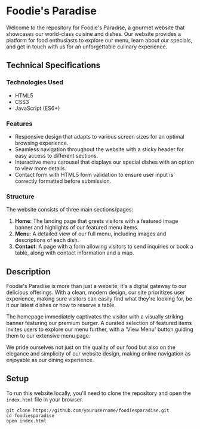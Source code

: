 # Foodie's Paradise

Welcome to the repository for Foodie's Paradise, a gourmet website that showcases our world-class cuisine and dishes. Our website provides a platform for food enthusiasts to explore our menu, learn about our specials, and get in touch with us for an unforgettable culinary experience.

## Technical Specifications

### Technologies Used
- HTML5
- CSS3
- JavaScript (ES6+)

### Features
- Responsive design that adapts to various screen sizes for an optimal browsing experience.
- Seamless navigation throughout the website with a sticky header for easy access to different sections.
- Interactive menu carousel that displays our special dishes with an option to view more details.
- Contact form with HTML5 form validation to ensure user input is correctly formatted before submission.

### Structure
The website consists of three main sections/pages:
1. **Home**: The landing page that greets visitors with a featured image banner and highlights of our featured menu items.
2. **Menu**: A detailed view of our full menu, including images and descriptions of each dish.
3. **Contact**: A page with a form allowing visitors to send inquiries or book a table, along with contact information and a map.

## Description

Foodie's Paradise is more than just a website; it's a digital gateway to our delicious offerings. With a clean, modern design, our site prioritizes user experience, making sure visitors can easily find what they're looking for, be it our latest dishes or how to reserve a table. 

The homepage immediately captivates the visitor with a visually striking banner featuring our premium burger. A curated selection of featured items invites users to explore our menu further, with a 'View Menu' button guiding them to our extensive menu page.

We pride ourselves not just on the quality of our food but also on the elegance and simplicity of our website design, making online navigation as enjoyable as our dining experience.

## Setup
To run this website locally, you'll need to clone the repository and open the `index.html` file in your browser.

```
git clone https://github.com/yourusername/foodiesparadise.git
cd foodiesparadise
open index.html
```
